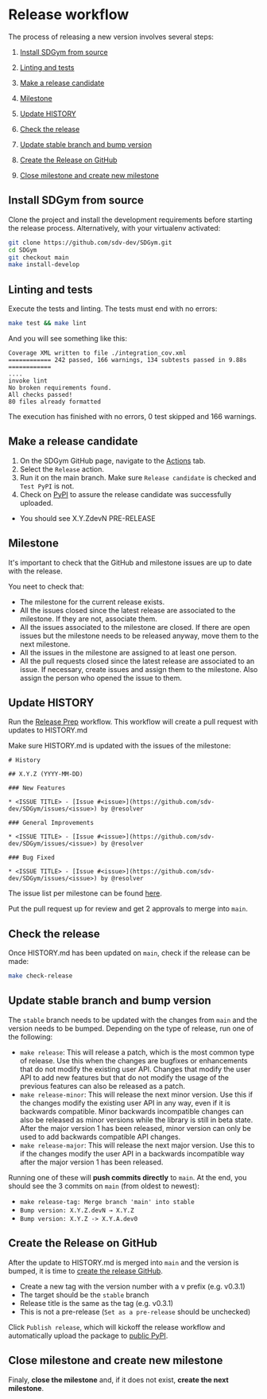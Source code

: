 # Release workflow

The process of releasing a new version involves several steps:

1. [Install SDGym from source](#install-sdgym-from-source)

2. [Linting and tests](#linting-and-tests)

3. [Make a release candidate](#make-a-release-candidate)

4. [Milestone](#milestone)

5. [Update HISTORY](#update-history)

6. [Check the release](#check-the-release)

7. [Update stable branch and bump version](#update-stable-branch-and-bump-version)

8. [Create the Release on GitHub](#create-the-release-on-github)

9. [Close milestone and create new milestone](#close-milestone-and-create-new-milestone)

## Install SDGym from source

Clone the project and install the development requirements before starting the release process. Alternatively, with your virtualenv activated:

```bash
git clone https://github.com/sdv-dev/SDGym.git
cd SDGym
git checkout main
make install-develop
```

## Linting and tests

Execute the tests and linting. The tests must end with no errors:

```bash
make test && make lint
```

And you will see something like this:

```
Coverage XML written to file ./integration_cov.xml
============ 242 passed, 166 warnings, 134 subtests passed in 9.88s ============
....
invoke lint
No broken requirements found.
All checks passed!
80 files already formatted
```

The execution has finished with no errors, 0 test skipped and 166 warnings.

## Make a release candidate

1. On the SDGym GitHub page, navigate to the [Actions][actions] tab.
2. Select the `Release` action.
3. Run it on the main branch. Make sure `Release candidate` is checked and `Test PyPI` is not.
4. Check on [PyPI][sdgym-pypi] to assure the release candidate was successfully uploaded.
  - You should see X.Y.ZdevN PRE-RELEASE

[actions]: https://github.com/sdv-dev/SDGym/actions
[sdgym-pypi]: https://pypi.org/project/SDGym/#history

## Milestone

It's important to check that the GitHub and milestone issues are up to date with the release.

You neet to check that:

- The milestone for the current release exists.
- All the issues closed since the latest release are associated to the milestone. If they are not, associate them.
- All the issues associated to the milestone are closed. If there are open issues but the milestone needs to
  be released anyway, move them to the next milestone.
- All the issues in the milestone are assigned to at least one person.
- All the pull requests closed since the latest release are associated to an issue. If necessary, create issues
  and assign them to the milestone. Also assign the person who opened the issue to them.

## Update HISTORY
Run the [Release Prep](https://github.com/sdv-dev/SDGym/actions/workflows/prepare_release.yml) workflow. This workflow will create a pull request with updates to HISTORY.md

Make sure HISTORY.md is updated with the issues of the milestone:

```
# History

## X.Y.Z (YYYY-MM-DD)

### New Features

* <ISSUE TITLE> - [Issue #<issue>](https://github.com/sdv-dev/SDGym/issues/<issue>) by @resolver

### General Improvements

* <ISSUE TITLE> - [Issue #<issue>](https://github.com/sdv-dev/SDGym/issues/<issue>) by @resolver

### Bug Fixed

* <ISSUE TITLE> - [Issue #<issue>](https://github.com/sdv-dev/SDGym/issues/<issue>) by @resolver
```

The issue list per milestone can be found [here][milestones].

[milestones]: https://github.com/sdv-dev/SDGym/milestones

Put the pull request up for review and get 2 approvals to merge into `main`.

## Check the release
Once HISTORY.md has been updated on `main`, check if the release can be made:

```bash
make check-release
```

## Update stable branch and bump version
The `stable` branch needs to be updated with the changes from `main` and the version needs to be bumped.
Depending on the type of release, run one of the following:

* `make release`: This will release a patch, which is the most common type of release. Use this when the changes are bugfixes or enhancements that do not modify the existing user API. Changes that modify the user API to add new features but that do not modify the usage of the previous features can also be released as a patch.
* `make release-minor`: This will release the next minor version. Use this if the changes modify the existing user API in any way, even if it is backwards compatible. Minor backwards incompatible changes can also be released as minor versions while the library is still in beta state. After the major version 1 has been released, minor version can only be used to add backwards compatible API changes.
* `make release-major`: This will release the next major version. Use this to if the changes modify the user API in a backwards incompatible way after the major version 1 has been released.

Running one of these will **push commits directly** to `main`.
At the end, you should see the 3 commits on `main` (from oldest to newest):
- `make release-tag: Merge branch 'main' into stable`
- `Bump version: X.Y.Z.devN → X.Y.Z`
- `Bump version: X.Y.Z -> X.Y.A.dev0`

## Create the Release on GitHub

After the update to HISTORY.md is merged into `main` and the version is bumped, it is time to [create the release GitHub](https://github.com/sdv-dev/SDGym/releases/new).
- Create a new tag with the version number with a v prefix (e.g. v0.3.1)
- The target should be the `stable` branch
- Release title is the same as the tag (e.g. v0.3.1)
- This is not a pre-release (`Set as a pre-release` should be unchecked)

Click `Publish release`, which will kickoff the release workflow and automatically upload the package to [public PyPI](https://pypi.org/project/sdgym/).

## Close milestone and create new milestone

Finaly, **close the milestone** and, if it does not exist, **create the next milestone**.
